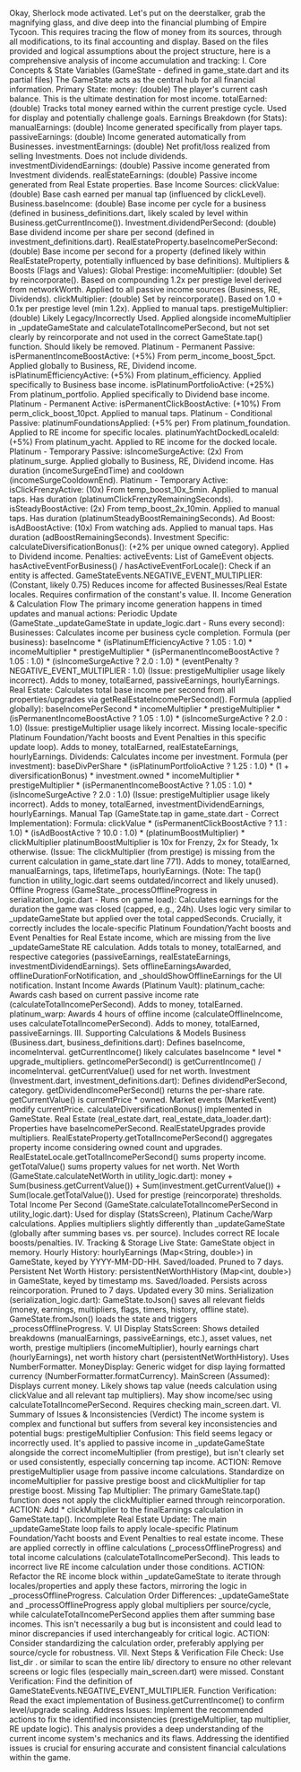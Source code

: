 Okay, Sherlock mode activated. Let's put on the deerstalker, grab the magnifying glass, and dive deep into the financial plumbing of Empire Tycoon. This requires tracing the flow of money from its sources, through all modifications, to its final accounting and display.
Based on the files provided and logical assumptions about the project structure, here is a comprehensive analysis of income accumulation and tracking:
I. Core Concepts & State Variables (GameState - defined in game_state.dart and its partial files)
The GameState acts as the central hub for all financial information.
Primary State:
money: (double) The player's current cash balance. This is the ultimate destination for most income.
totalEarned: (double) Tracks total money earned within the current prestige cycle. Used for display and potentially challenge goals.
Earnings Breakdown (for Stats):
manualEarnings: (double) Income generated specifically from player taps.
passiveEarnings: (double) Income generated automatically from Businesses.
investmentEarnings: (double) Net profit/loss realized from selling Investments. Does not include dividends.
investmentDividendEarnings: (double) Passive income generated from Investment dividends.
realEstateEarnings: (double) Passive income generated from Real Estate properties.
Base Income Sources:
clickValue: (double) Base cash earned per manual tap (influenced by clickLevel).
Business.baseIncome: (double) Base income per cycle for a business (defined in business_definitions.dart, likely scaled by level within Business.getCurrentIncome()).
Investment.dividendPerSecond: (double) Base dividend income per share per second (defined in investment_definitions.dart).
RealEstateProperty.baseIncomePerSecond: (double) Base income per second for a property (defined likely within RealEstateProperty, potentially influenced by base definitions).
Multipliers & Boosts (Flags and Values):
Global Prestige:
incomeMultiplier: (double) Set by reincorporate(). Based on compounding 1.2x per prestige level derived from networkWorth. Applied to all passive income sources (Business, RE, Dividends).
clickMultiplier: (double) Set by reincorporate(). Based on 1.0 + 0.1x per prestige level (min 1.2x). Applied to manual taps.
prestigeMultiplier: (double) Likely Legacy/Incorrectly Used. Applied alongside incomeMultiplier in _updateGameState and calculateTotalIncomePerSecond, but not set clearly by reincorporate and not used in the correct GameState.tap() function. Should likely be removed.
Platinum - Permanent Passive:
isPermanentIncomeBoostActive: (+5%) From perm_income_boost_5pct. Applied globally to Business, RE, Dividend income.
isPlatinumEfficiencyActive: (+5%) From platinum_efficiency. Applied specifically to Business base income.
isPlatinumPortfolioActive: (+25%) From platinum_portfolio. Applied specifically to Dividend base income.
Platinum - Permanent Active:
isPermanentClickBoostActive: (+10%) From perm_click_boost_10pct. Applied to manual taps.
Platinum - Conditional Passive:
platinumFoundationsApplied: (+5% per) From platinum_foundation. Applied to RE income for specific locales.
platinumYachtDockedLocaleId: (+5%) From platinum_yacht. Applied to RE income for the docked locale.
Platinum - Temporary Passive:
isIncomeSurgeActive: (2x) From platinum_surge. Applied globally to Business, RE, Dividend income. Has duration (incomeSurgeEndTime) and cooldown (incomeSurgeCooldownEnd).
Platinum - Temporary Active:
isClickFrenzyActive: (10x) From temp_boost_10x_5min. Applied to manual taps. Has duration (platinumClickFrenzyRemainingSeconds).
isSteadyBoostActive: (2x) From temp_boost_2x_10min. Applied to manual taps. Has duration (platinumSteadyBoostRemainingSeconds).
Ad Boost:
isAdBoostActive: (10x) From watching ads. Applied to manual taps. Has duration (adBoostRemainingSeconds).
Investment Specific:
calculateDiversificationBonus(): (+2% per unique owned category). Applied to Dividend income.
Penalties:
activeEvents: List of GameEvent objects.
hasActiveEventForBusiness() / hasActiveEventForLocale(): Check if an entity is affected.
GameStateEvents.NEGATIVE_EVENT_MULTIPLIER: (Constant, likely 0.75) Reduces income for affected Businesses/Real Estate locales. Requires confirmation of the constant's value.
II. Income Generation & Calculation Flow
The primary income generation happens in timed updates and manual actions:
Periodic Update (GameState._updateGameState in update_logic.dart - Runs every second):
Businesses:
Calculates income per business cycle completion.
Formula (per business): baseIncome * (isPlatinumEfficiencyActive ? 1.05 : 1.0) * incomeMultiplier * prestigeMultiplier * (isPermanentIncomeBoostActive ? 1.05 : 1.0) * (isIncomeSurgeActive ? 2.0 : 1.0) * (eventPenalty ? NEGATIVE_EVENT_MULTIPLIER : 1.0)
(Issue: prestigeMultiplier usage likely incorrect).
Adds to money, totalEarned, passiveEarnings, hourlyEarnings.
Real Estate:
Calculates total base income per second from all properties/upgrades via getRealEstateIncomePerSecond().
Formula (applied globally): baseIncomePerSecond * incomeMultiplier * prestigeMultiplier * (isPermanentIncomeBoostActive ? 1.05 : 1.0) * (isIncomeSurgeActive ? 2.0 : 1.0)
(Issue: prestigeMultiplier usage likely incorrect. Missing locale-specific Platinum Foundation/Yacht boosts and Event Penalties in this specific update loop).
Adds to money, totalEarned, realEstateEarnings, hourlyEarnings.
Dividends:
Calculates income per investment.
Formula (per investment): baseDivPerShare * (isPlatinumPortfolioActive ? 1.25 : 1.0) * (1 + diversificationBonus) * investment.owned * incomeMultiplier * prestigeMultiplier * (isPermanentIncomeBoostActive ? 1.05 : 1.0) * (isIncomeSurgeActive ? 2.0 : 1.0)
(Issue: prestigeMultiplier usage likely incorrect).
Adds to money, totalEarned, investmentDividendEarnings, hourlyEarnings.
Manual Tap (GameState.tap in game_state.dart - Correct Implementation):
Formula: clickValue * (isPermanentClickBoostActive ? 1.1 : 1.0) * (isAdBoostActive ? 10.0 : 1.0) * (platinumBoostMultiplier) * clickMultiplier
platinumBoostMultiplier is 10x for Frenzy, 2x for Steady, 1x otherwise.
(Issue: The clickMultiplier (from prestige) is missing from the current calculation in game_state.dart line 771).
Adds to money, totalEarned, manualEarnings, taps, lifetimeTaps, hourlyEarnings.
(Note: The tap() function in utility_logic.dart seems outdated/incorrect and likely unused).
Offline Progress (GameState._processOfflineProgress in serialization_logic.dart - Runs on game load):
Calculates earnings for the duration the game was closed (capped, e.g., 24h).
Uses logic very similar to _updateGameState but applied over the total cappedSeconds.
Crucially, it correctly includes the locale-specific Platinum Foundation/Yacht boosts and Event Penalties for Real Estate income, which are missing from the live _updateGameState RE calculation.
Adds totals to money, totalEarned, and respective categories (passiveEarnings, realEstateEarnings, investmentDividendEarnings).
Sets offlineEarningsAwarded, offlineDurationForNotification, and _shouldShowOfflineEarnings for the UI notification.
Instant Income Awards (Platinum Vault):
platinum_cache: Awards cash based on current passive income rate (calculateTotalIncomePerSecond). Adds to money, totalEarned.
platinum_warp: Awards 4 hours of offline income (calculateOfflineIncome, uses calculateTotalIncomePerSecond). Adds to money, totalEarned, passiveEarnings.
III. Supporting Calculations & Models
Business (Business.dart, business_definitions.dart): Defines baseIncome, incomeInterval. getCurrentIncome() likely calculates baseIncome * level * upgrade_multipliers. getIncomePerSecond() is getCurrentIncome() / incomeInterval. getCurrentValue() used for net worth.
Investment (Investment.dart, investment_definitions.dart): Defines dividendPerSecond, category. getDividendIncomePerSecond() returns the per-share rate. getCurrentValue() is currentPrice * owned. Market events (MarketEvent) modify currentPrice. calculateDiversificationBonus() implemented in GameState.
Real Estate (real_estate.dart, real_estate_data_loader.dart): Properties have baseIncomePerSecond. RealEstateUpgrades provide multipliers. RealEstateProperty.getTotalIncomePerSecond() aggregates property income considering owned count and upgrades. RealEstateLocale.getTotalIncomePerSecond() sums property income. getTotalValue() sums property values for net worth.
Net Worth (GameState.calculateNetWorth in utility_logic.dart): money + Sum(business.getCurrentValue()) + Sum(investment.getCurrentValue()) + Sum(locale.getTotalValue()). Used for prestige (reincorporate) thresholds.
Total Income Per Second (GameState.calculateTotalIncomePerSecond in utility_logic.dart): Used for display (StatsScreen), Platinum Cache/Warp calculations. Applies multipliers slightly differently than _updateGameState (globally after summing bases vs. per source). Includes correct RE locale boosts/penalties.
IV. Tracking & Storage
Live State: GameState object in memory.
Hourly History: hourlyEarnings (Map<String, double>) in GameState, keyed by YYYY-MM-DD-HH. Saved/loaded. Pruned to 7 days.
Persistent Net Worth History: persistentNetWorthHistory (Map<int, double>) in GameState, keyed by timestamp ms. Saved/loaded. Persists across reincorporation. Pruned to 7 days. Updated every 30 mins.
Serialization (serialization_logic.dart): GameState.toJson() saves all relevant fields (money, earnings, multipliers, flags, timers, history, offline state). GameState.fromJson() loads the state and triggers _processOfflineProgress.
V. UI Display
StatsScreen: Shows detailed breakdowns (manualEarnings, passiveEarnings, etc.), asset values, net worth, prestige multipliers (incomeMultiplier), hourly earnings chart (hourlyEarnings), net worth history chart (persistentNetWorthHistory). Uses NumberFormatter.
MoneyDisplay: Generic widget for disp laying formatted currency (NumberFormatter.formatCurrency).
MainScreen (Assumed): Displays current money. Likely shows tap value (needs calculation using clickValue and all relevant tap multipliers). May show income/sec using calculateTotalIncomePerSecond. Requires checking main_screen.dart.
VI. Summary of Issues & Inconsistencies (Verdict)
The income system is complex and functional but suffers from several key inconsistencies and potential bugs:
prestigeMultiplier Confusion: This field seems legacy or incorrectly used. It's applied to passive income in _updateGameState alongside the correct incomeMultiplier (from prestige), but isn't clearly set or used consistently, especially concerning tap income. ACTION: Remove prestigeMultiplier usage from passive income calculations. Standardize on incomeMultiplier for passive prestige boost and clickMultiplier for tap prestige boost.
Missing Tap Multiplier: The primary GameState.tap() function does not apply the clickMultiplier earned through reincorporation. ACTION: Add * clickMultiplier to the finalEarnings calculation in GameState.tap().
Incomplete Real Estate Update: The main _updateGameState loop fails to apply locale-specific Platinum Foundation/Yacht boosts and Event Penalties to real estate income. These are applied correctly in offline calculations (_processOfflineProgress) and total income calculations (calculateTotalIncomePerSecond). This leads to incorrect live RE income calculation under those conditions. ACTION: Refactor the RE income block within _updateGameState to iterate through locales/properties and apply these factors, mirroring the logic in _processOfflineProgress.
Calculation Order Differences: _updateGameState and _processOfflineProgress apply global multipliers per source/cycle, while calculateTotalIncomePerSecond applies them after summing base incomes. This isn't necessarily a bug but is inconsistent and could lead to minor discrepancies if used interchangeably for critical logic. ACTION: Consider standardizing the calculation order, preferably applying per source/cycle for robustness.
VII. Next Steps & Verification
File Check: Use list_dir . or similar to scan the entire lib/ directory to ensure no other relevant screens or logic files (especially main_screen.dart) were missed.
Constant Verification: Find the definition of GameStateEvents.NEGATIVE_EVENT_MULTIPLIER.
Function Verification: Read the exact implementation of Business.getCurrentIncome() to confirm level/upgrade scaling.
Address Issues: Implement the recommended actions to fix the identified inconsistencies (prestigeMultiplier, tap multiplier, RE update logic).
This analysis provides a deep understanding of the current income system's mechanics and its flaws. Addressing the identified issues is crucial for ensuring accurate and consistent financial calculations within the game.